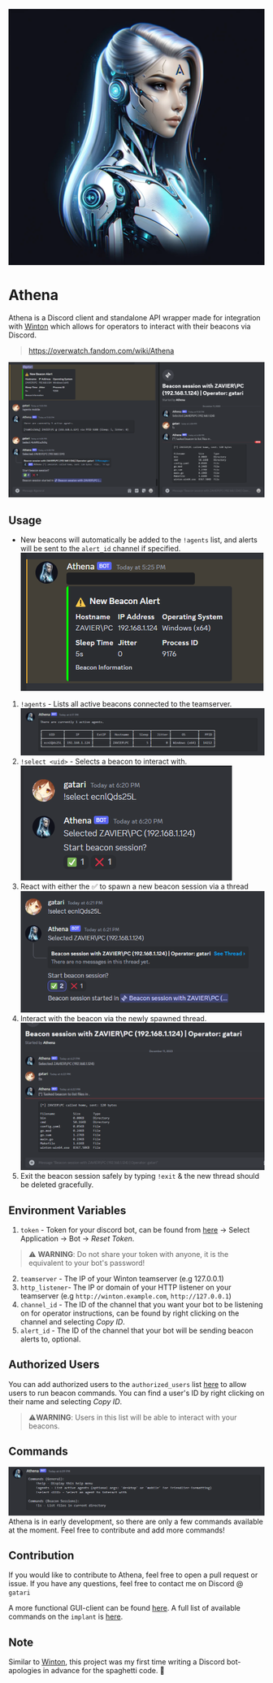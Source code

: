 ![athena](./assets/athena.png)

# Athena
Athena is a Discord client and standalone API wrapper made for integration with [Winton](https://github.com/gatariee/Winton) which allows for operators to interact with their beacons via Discord.
> https://overwatch.fandom.com/wiki/Athena

![1](./assets/1.png)


## Usage

* New beacons will automatically be added to the `!agents` list, and alerts will be sent to the `alert_id` channel if specified.
![4](./assets/4.png)

1. `!agents` - Lists all active beacons connected to the teamserver.
    ![3](./assets/3.png)
2. `!select <uid>` - Selects a beacon to interact with.
    ![5](./assets/5.png)
3. React with either the ✅ to spawn a new beacon session via a thread
    ![6](./assets/6.png)
4. Interact with the beacon via the newly spawned thread.
    ![7](./assets/7.png)
5. Exit the beacon session safely by typing `!exit` & the new thread should be deleted gracefully.

## Environment Variables
1. `token` - Token for your discord bot, can be found from [here](https://discord.com/developers/applications) -> Select Application -> Bot -> *Reset Token*. 
> ⚠️ **WARNING**: Do not share your token with anyone, it is the equivalent to your bot's password!
2. `teamserver` - The IP of your Winton teamserver (e.g 127.0.0.1)
3. `http_listener`- The IP or domain of your HTTP listener on your teamserver (e.g `http://winton.example.com`, `http://127.0.0.1`)
4. `channel_id` - The ID of the channel that you want your bot to be listening on for operator instructions, can be found by right clicking on the channel and selecting *Copy ID*.
5. `alert_id` - The ID of the channel that your bot will be sending beacon alerts to, optional.

## Authorized Users
You can add authorized users to the `authorized_users` list [here](./main.py#L25) to allow users to run beacon commands. You can find a user's ID by right clicking on their name and selecting *Copy ID*.
> ⚠️**WARNING**: Users in this list will be able to interact with your beacons.

## Commands
![2](./assets/2.png)
Athena is in early development, so there are only a few commands available at the moment. Feel free to contribute and add more commands!

## Contribution
If you would like to contribute to Athena, feel free to open a pull request or issue. If you have any questions, feel free to contact me on Discord @ `gatari`

A more functional GUI-client can be found [here](https://github.com/gatariee/Winton/tree/main/client). A full list of available commands on the `implant` is [here](https://github.com/gatariee/Winton/blob/main/implant/cmd/winton.go).

## Note
Similar to [Winton](https://github.com/gatariee/Winton), this project was my first time writing a Discord bot- apologies in advance for the spaghetti code. 🙏